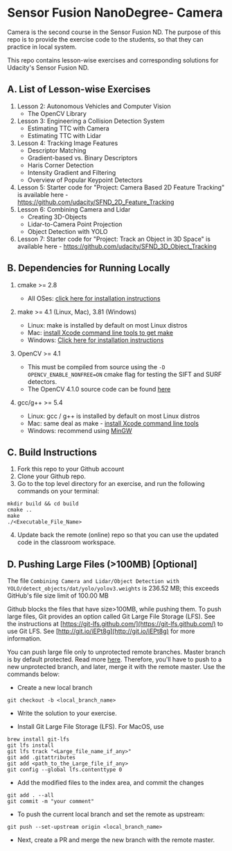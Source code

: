 # Sensor Fusion NanoDegree- Camera
Camera is the second course in the Sensor Fusion ND. The purpose of this repo is to provide the exercise code to the students, so that they can practice in local system. 

This repo contains lesson-wise exercises and corresponding solutions for Udacity's Sensor Fusion ND. 

## A. List of Lesson-wise Exercises
1. Lesson 2: Autonomous Vehicles and Computer Vision
   - The OpenCV Library
1. Lesson 3: Engineering a Collision Detection System
   - Estimating TTC with Camera
   - Estimating TTC with Lidar
1. Lesson 4: Tracking Image Features
   - Descriptor Matching
   - Gradient-based vs. Binary Descriptors
   - Haris Corner Detection
   - Intensity Gradient and Filtering
   - Overview of Popular Keypoint Detectors
1. Lesson 5: Starter code for "Project: Camera Based 2D Feature Tracking" is available here - https://github.com/udacity/SFND_2D_Feature_Tracking
1. Lesson 6: Combining Camera and Lidar
   - Creating 3D-Objects
   - Lidar-to-Camera Point Projection
   - Object Detection with YOLO
1. Lesson 7: Starter code for "Project: Track an Object in 3D Space" is available here - https://github.com/udacity/SFND_3D_Object_Tracking


## B. Dependencies for Running Locally
1. cmake >= 2.8
    * All OSes: [click here for installation instructions](https://cmake.org/install/)


2. make >= 4.1 (Linux, Mac), 3.81 (Windows)
    * Linux: make is installed by default on most Linux distros
    * Mac: [install Xcode command line tools to get make](https://developer.apple.com/xcode/features/)
    * Windows: [Click here for installation instructions](http://gnuwin32.sourceforge.net/packages/make.htm)


3. OpenCV >= 4.1
    * This must be compiled from source using the `-D OPENCV_ENABLE_NONFREE=ON` cmake flag for testing the SIFT and SURF detectors.
    * The OpenCV 4.1.0 source code can be found [here](https://github.com/opencv/opencv/tree/4.1.0)


4. gcc/g++ >= 5.4 
    * Linux: gcc / g++ is installed by default on most Linux distros
    * Mac: same deal as make - [install Xcode command line tools](https://developer.apple.com/xcode/features/)
    * Windows: recommend using [MinGW](http://www.mingw.org/)


## C. Build Instructions
1. Fork this repo to your Github account
2. Clone your Github repo.
3. Go to the top level directory for an exercise, and run the following commands on your terminal:
```
mkdir build && cd build
cmake ..
make
./<Executable_File_Name>
```
4. Update back the remote (online) repo so that you can use the updated code in the classroom workspace. 

## D. Pushing Large Files (>100MB) [Optional]
The file `Combining Camera and Lidar/Object Detection with YOLO/detect_objects/dat/yolo/yolov3.weights` is 236.52 MB; this exceeds GitHub's file size limit of 100.00 MB

Github blocks the files that have size>100MB, while pushing them. To push large files, Git provides an option called Git Large File Storage (LFS). See the instructions at [https://git-lfs.github.com/](https://git-lfs.github.com/) to use Git LFS. See [http://git.io/iEPt8g](http://git.io/iEPt8g) for more information.

You can push large file only to unprotected remote branches. Master branch is by default protected. Read more [here](https://docs.github.com/en/github/administering-a-repository/about-protected-branches). Therefore, you'll have to push to a new unprotected branch, and later, merge it with the remote master. Use the commands below:

* Create a new local branch
```
git checkout -b <local_branch_name>
```

* Write the solution to your exercise. 

* Install Git Large File Storage (LFS). For MacOS, use
```
brew install git-lfs
git lfs install
git lfs track "<Large_file_name_if_any>"
git add .gitattributes
git add <path_to_the_Large_file_if_any>
git config --global lfs.contenttype 0

```

* Add the modified files to the index area, and commit the changes
```
git add . --all   
git commit -m "your comment"
```
* To push the current local branch and set the remote as upstream:
```
git push --set-upstream origin <local_branch_name>
```

* Next, create a PR and merge the new branch with the remote master.
	
